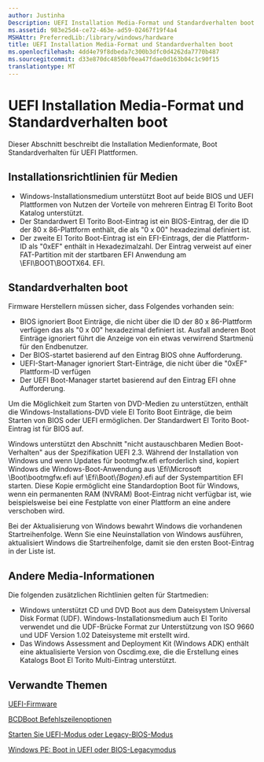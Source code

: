 ```yaml
---
author: Justinha
Description: UEFI Installation Media-Format und Standardverhalten boot
ms.assetid: 983e25d4-ce72-463e-ad59-02467f19f4a4
MSHAttr: PreferredLib:/library/windows/hardware
title: UEFI Installation Media-Format und Standardverhalten boot
ms.openlocfilehash: 4dd4e79f8dbeda7c300b3dfc0d4262da7770b487
ms.sourcegitcommit: d33e870dc4850bf0ea47fdae0d163b04c1c90f15
translationtype: MT
---
```

# <a name="uefi-installation-media-format-and-default-boot-behavior"></a>UEFI Installation Media-Format und Standardverhalten boot


Dieser Abschnitt beschreibt die Installation Medienformate, Boot Standardverhalten für UEFI Plattformen.

## <a name="span-idinstallationmediaguidelinesspanspan-idinstallationmediaguidelinesspanspan-idinstallationmediaguidelinesspaninstallation-media-guidelines"></a><span id="Installation_media_guidelines"></span><span id="installation_media_guidelines"></span><span id="INSTALLATION_MEDIA_GUIDELINES"></span>Installationsrichtlinien für Medien


-   Windows-Installationsmedium unterstützt Boot auf beide BIOS und UEFI Plattformen von Nutzen der Vorteile von mehreren Eintrag El Torito Boot Katalog unterstützt.
-   Der Standardwert El Torito Boot-Eintrag ist ein BIOS-Eintrag, der die ID der 80 x 86-Plattform enthält, die als "0 x 00" hexadezimal definiert ist.
-   Der zweite El Torito Boot-Eintrag ist ein EFI-Eintrags, der die Plattform-ID als "0xEF" enthält in Hexadezimalzahl. Der Eintrag verweist auf einer FAT-Partition mit der startbaren EFI Anwendung am \\EFI\\BOOT\\BOOTX64. EFI.

## <a name="span-iddefaultbootbehaviorspanspan-iddefaultbootbehaviorspanspan-iddefaultbootbehaviorspandefault-boot-behavior"></a><span id="Default_boot_behavior"></span><span id="default_boot_behavior"></span><span id="DEFAULT_BOOT_BEHAVIOR"></span>Standardverhalten boot


Firmware Herstellern müssen sicher, dass Folgendes vorhanden sein:

-   BIOS ignoriert Boot Einträge, die nicht über die ID der 80 x 86-Plattform verfügen das als "0 x 00" hexadezimal definiert ist. Ausfall anderen Boot Einträge ignoriert führt die Anzeige von ein etwas verwirrend Startmenü für den Endbenutzer.
-   Der BIOS-startet basierend auf den Eintrag BIOS ohne Aufforderung.
-   UEFI-Start-Manager ignoriert Start-Einträge, die nicht über die "0xEF" Plattform-ID verfügen
-   Der UEFI Boot-Manager startet basierend auf den Eintrag EFI ohne Aufforderung.

Um die Möglichkeit zum Starten von DVD-Medien zu unterstützen, enthält die Windows-Installations-DVD viele El Torito Boot Einträge, die beim Starten von BIOS oder UEFI ermöglichen. Der Standardwert El Torito Boot-Eintrag ist für BIOS auf.

Windows unterstützt den Abschnitt "nicht austauschbaren Medien Boot-Verhalten" aus der Spezifikation UEFI 2.3. Während der Installation von Windows und wenn Updates für bootmgfw.efi erforderlich sind, kopiert Windows die Windows-Boot-Anwendung aus \\Efi\\Microsoft \\Boot\\bootmgfw.efi auf \\Efi\\Boot\\*{Bogen}*.efi auf der Systempartition EFI starten. Diese Kopie ermöglicht eine Standardoption Boot für Windows, wenn ein permanenten RAM (NVRAM) Boot-Eintrag nicht verfügbar ist, wie beispielsweise bei eine Festplatte von einer Plattform an eine andere verschoben wird.

Bei der Aktualisierung von Windows bewahrt Windows die vorhandenen Startreihenfolge. Wenn Sie eine Neuinstallation von Windows ausführen, aktualisiert Windows die Startreihenfolge, damit sie den ersten Boot-Eintrag in der Liste ist.

## <a name="span-idothermediainformationspanspan-idothermediainformationspanspan-idothermediainformationspanother-media-information"></a><span id="Other_media_information"></span><span id="other_media_information"></span><span id="OTHER_MEDIA_INFORMATION"></span>Andere Media-Informationen


Die folgenden zusätzlichen Richtlinien gelten für Startmedien:

-   Windows unterstützt CD und DVD Boot aus dem Dateisystem Universal Disk Format (UDF). Windows-Installationsmedium auch El Torito verwendet und die UDF-Brücke Format zur Unterstützung von ISO 9660 und UDF Version 1.02 Dateisysteme mit erstellt wird.
-   Das Windows Assessment and Deployment Kit (Windows ADK) enthält eine aktualisierte Version von Oscdimg.exe, die die Erstellung eines Katalogs Boot El Torito Multi-Eintrag unterstützt.

## <a name="span-idrelatedtopicsspanrelated-topics"></a><span id="related_topics"></span>Verwandte Themen


[UEFI-Firmware](uefi-firmware.md)

[BCDBoot Befehlszeilenoptionen](bcdboot-command-line-options-techref-di.md)

[Starten Sie UEFI-Modus oder Legacy-BIOS-Modus](boot-to-uefi-mode-or-legacy-bios-mode.md)

[Windows PE: Boot in UEFI oder BIOS-Legacymodus](winpe-boot-in-uefi-or-legacy-bios-mode.md)

 

 






